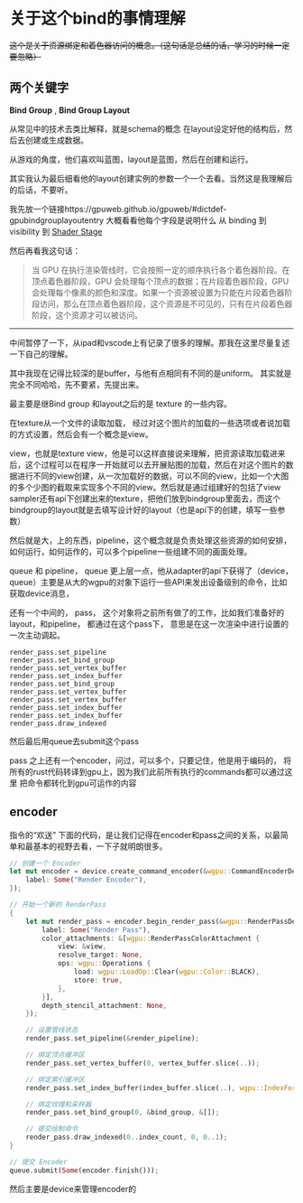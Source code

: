 # 关于这个bind的事情理解

~~这个是关于资源绑定和着色器访问的概念。（这句话是总结的话，学习的时候一定要忽略）~~

## 两个关键字


**Bind Group** ,  **Bind Group Layout**

从常见中的技术去类比解释，就是schema的概念
在layout设定好他的结构后，然后去创建或生成数据。

从游戏的角度，他们喜欢叫蓝图，layout是蓝图，然后在创建和运行。

其实我认为最后细看他的layout创建实例的参数一个一个去看。当然这是我理解后的后话，不要听。

我先放一个链接https://gpuweb.github.io/gpuweb/#dictdef-gpubindgrouplayoutentry
大概看看他每个字段是说明什么
从 binding 到 visibility 到 [Shader Stage](https://gpuweb.github.io/gpuweb/#namespacedef-gpushaderstage)

然后再看我这句话： 
> 当 GPU 在执行渲染管线时，它会按照一定的顺序执行各个着色器阶段。在顶点着色器阶段，GPU 会处理每个顶点的数据；在片段着色器阶段，GPU 会处理每个像素的颜色和深度。如果一个资源被设置为只能在片段着色器阶段访问，那么在顶点着色器阶段，这个资源是不可见的，只有在片段着色器阶段，这个资源才可以被访问。

--- 

中间暂停了一下，从ipad和vscode上有记录了很多的理解。那我在这里尽量复述一下自己的理解。

其中我现在记得比较深的是buffer，与他有点相同有不同的是uniform。
其实就是完全不同哈哈，先不要紧，先提出来。

最主要是继Bind group 和layout之后的是 texture 的一些内容。

在texture从一个文件的读取加载， 经过对这个图片的加载的一些选项或者说加载的方式设置，然后会有一个概念是view。

view，也就是texture view，他是可以这样直接说来理解，把资源读取加载进来后，这个过程可以在程序一开始就可以去开展贴图的加载，然后在对这个图片的数据进行不同的view创建，从一次加载好的数据，可以不同的view，比如一个大图的多个少图的截取来实现多个不同的view。然后就是通过组建好的包括了view sampler还有api下创建出来的texture，把他们放到bindgroup里面去，而这个bindgroup的layout就是去填写设计好的layout（也是api下的创建，填写一些参数）

然后就是大，上的东西，pipeline，这个概念就是负责处理这些资源的如何安排，如何运行，如何运作的，可以多个pipeline一些组建不同的画面处理。

queue 和 pipeline， queue 更上层一点，他从adapter的api下获得了（device，queue）主要是从大的wgpu的对象下运行一些API来发出设备级别的命令，比如获取device消息，

还有一个中间的， pass， 这个对象将之前所有做了的工作，比如我们准备好的layout，和pipeline， 都通过在这个pass下， 意思是在这一次渲染中进行设置的一次主动调起。
```
render_pass.set_pipeline
render_pass.set_bind_group
render_pass.set_vertex_buffer
render_pass.set_index_buffer
render_pass.set_bind_group
render_pass.set_vertex_buffer
render_pass.set_vertex_buffer
render_pass.set_index_buffer
render_pass.set_index_buffer
render_pass.draw_indexed
```
然后最后用queue去submit这个pass


pass 之上还有一个encoder，问过，可以多个，只要记住，他是用于编码的，
将所有的rust代码转译到gpu上，因为我们此前所有执行的commands都可以通过这里
把命令都转化到gpu可运作的内容

## encoder 
指令的“欢送” 
下面的代码，是让我们记得在encoder和pass之间的关系，以最简单和最基本的视野去看，一下子就明朗很多。
```rust
// 创建一个 Encoder
let mut encoder = device.create_command_encoder(&wgpu::CommandEncoderDescriptor {
    label: Some("Render Encoder"),
});

// 开始一个新的 RenderPass
{
    let mut render_pass = encoder.begin_render_pass(&wgpu::RenderPassDescriptor {
        label: Some("Render Pass"),
        color_attachments: &[wgpu::RenderPassColorAttachment {
            view: &view,
            resolve_target: None,
            ops: wgpu::Operations {
                load: wgpu::LoadOp::Clear(wgpu::Color::BLACK),
                store: true,
            },
        }],
        depth_stencil_attachment: None,
    });

    // 设置管线状态
    render_pass.set_pipeline(&render_pipeline);

    // 绑定顶点缓冲区
    render_pass.set_vertex_buffer(0, vertex_buffer.slice(..));

    // 绑定索引缓冲区
    render_pass.set_index_buffer(index_buffer.slice(..), wgpu::IndexFormat::Uint16);

    // 绑定纹理和采样器
    render_pass.set_bind_group(0, &bind_group, &[]);

    // 提交绘制命令
    render_pass.draw_indexed(0..index_count, 0, 0..1);
}

// 提交 Encoder
queue.submit(Some(encoder.finish()));
```

然后主要是device来管理encoder的
